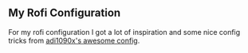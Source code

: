My Rofi Configuration
---------------------

For my rofi configuration I got a lot of inspiration and some nice config tricks from [adi1090x's awesome config](https://github.com/adi1090x/rofi).

